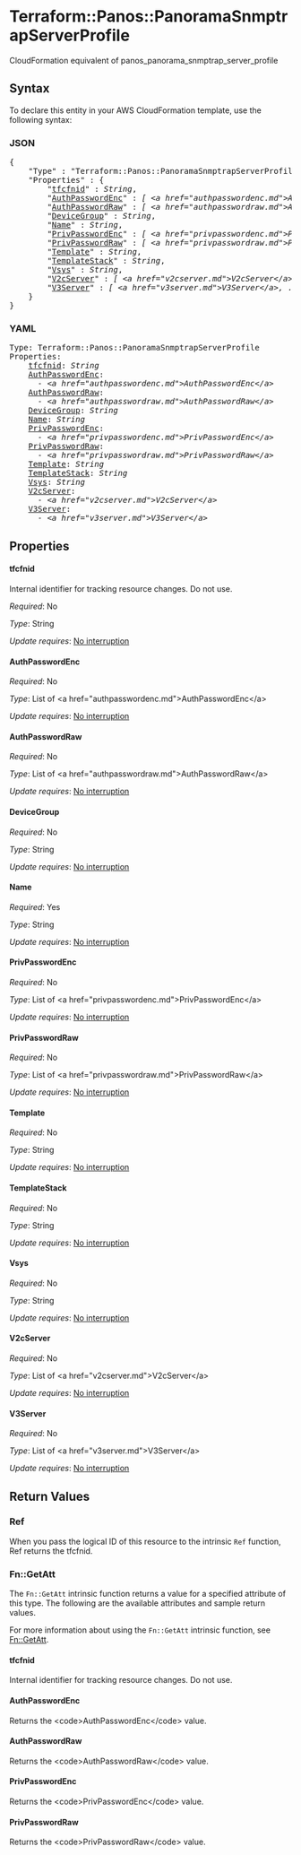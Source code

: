 # Terraform::Panos::PanoramaSnmptrapServerProfile

CloudFormation equivalent of panos_panorama_snmptrap_server_profile

## Syntax

To declare this entity in your AWS CloudFormation template, use the following syntax:

### JSON

<pre>
{
    "Type" : "Terraform::Panos::PanoramaSnmptrapServerProfile",
    "Properties" : {
        "<a href="#tfcfnid" title="tfcfnid">tfcfnid</a>" : <i>String</i>,
        "<a href="#authpasswordenc" title="AuthPasswordEnc">AuthPasswordEnc</a>" : <i>[ &lt;a href=&#34;authpasswordenc.md&#34;&gt;AuthPasswordEnc&lt;/a&gt;, ... ]</i>,
        "<a href="#authpasswordraw" title="AuthPasswordRaw">AuthPasswordRaw</a>" : <i>[ &lt;a href=&#34;authpasswordraw.md&#34;&gt;AuthPasswordRaw&lt;/a&gt;, ... ]</i>,
        "<a href="#devicegroup" title="DeviceGroup">DeviceGroup</a>" : <i>String</i>,
        "<a href="#name" title="Name">Name</a>" : <i>String</i>,
        "<a href="#privpasswordenc" title="PrivPasswordEnc">PrivPasswordEnc</a>" : <i>[ &lt;a href=&#34;privpasswordenc.md&#34;&gt;PrivPasswordEnc&lt;/a&gt;, ... ]</i>,
        "<a href="#privpasswordraw" title="PrivPasswordRaw">PrivPasswordRaw</a>" : <i>[ &lt;a href=&#34;privpasswordraw.md&#34;&gt;PrivPasswordRaw&lt;/a&gt;, ... ]</i>,
        "<a href="#template" title="Template">Template</a>" : <i>String</i>,
        "<a href="#templatestack" title="TemplateStack">TemplateStack</a>" : <i>String</i>,
        "<a href="#vsys" title="Vsys">Vsys</a>" : <i>String</i>,
        "<a href="#v2cserver" title="V2cServer">V2cServer</a>" : <i>[ &lt;a href=&#34;v2cserver.md&#34;&gt;V2cServer&lt;/a&gt;, ... ]</i>,
        "<a href="#v3server" title="V3Server">V3Server</a>" : <i>[ &lt;a href=&#34;v3server.md&#34;&gt;V3Server&lt;/a&gt;, ... ]</i>
    }
}
</pre>

### YAML

<pre>
Type: Terraform::Panos::PanoramaSnmptrapServerProfile
Properties:
    <a href="#tfcfnid" title="tfcfnid">tfcfnid</a>: <i>String</i>
    <a href="#authpasswordenc" title="AuthPasswordEnc">AuthPasswordEnc</a>: <i>
      - &lt;a href=&#34;authpasswordenc.md&#34;&gt;AuthPasswordEnc&lt;/a&gt;</i>
    <a href="#authpasswordraw" title="AuthPasswordRaw">AuthPasswordRaw</a>: <i>
      - &lt;a href=&#34;authpasswordraw.md&#34;&gt;AuthPasswordRaw&lt;/a&gt;</i>
    <a href="#devicegroup" title="DeviceGroup">DeviceGroup</a>: <i>String</i>
    <a href="#name" title="Name">Name</a>: <i>String</i>
    <a href="#privpasswordenc" title="PrivPasswordEnc">PrivPasswordEnc</a>: <i>
      - &lt;a href=&#34;privpasswordenc.md&#34;&gt;PrivPasswordEnc&lt;/a&gt;</i>
    <a href="#privpasswordraw" title="PrivPasswordRaw">PrivPasswordRaw</a>: <i>
      - &lt;a href=&#34;privpasswordraw.md&#34;&gt;PrivPasswordRaw&lt;/a&gt;</i>
    <a href="#template" title="Template">Template</a>: <i>String</i>
    <a href="#templatestack" title="TemplateStack">TemplateStack</a>: <i>String</i>
    <a href="#vsys" title="Vsys">Vsys</a>: <i>String</i>
    <a href="#v2cserver" title="V2cServer">V2cServer</a>: <i>
      - &lt;a href=&#34;v2cserver.md&#34;&gt;V2cServer&lt;/a&gt;</i>
    <a href="#v3server" title="V3Server">V3Server</a>: <i>
      - &lt;a href=&#34;v3server.md&#34;&gt;V3Server&lt;/a&gt;</i>
</pre>

## Properties

#### tfcfnid

Internal identifier for tracking resource changes. Do not use.

_Required_: No

_Type_: String

_Update requires_: [No interruption](https://docs.aws.amazon.com/AWSCloudFormation/latest/UserGuide/using-cfn-updating-stacks-update-behaviors.html#update-no-interrupt)

#### AuthPasswordEnc

_Required_: No

_Type_: List of &lt;a href=&#34;authpasswordenc.md&#34;&gt;AuthPasswordEnc&lt;/a&gt;

_Update requires_: [No interruption](https://docs.aws.amazon.com/AWSCloudFormation/latest/UserGuide/using-cfn-updating-stacks-update-behaviors.html#update-no-interrupt)

#### AuthPasswordRaw

_Required_: No

_Type_: List of &lt;a href=&#34;authpasswordraw.md&#34;&gt;AuthPasswordRaw&lt;/a&gt;

_Update requires_: [No interruption](https://docs.aws.amazon.com/AWSCloudFormation/latest/UserGuide/using-cfn-updating-stacks-update-behaviors.html#update-no-interrupt)

#### DeviceGroup

_Required_: No

_Type_: String

_Update requires_: [No interruption](https://docs.aws.amazon.com/AWSCloudFormation/latest/UserGuide/using-cfn-updating-stacks-update-behaviors.html#update-no-interrupt)

#### Name

_Required_: Yes

_Type_: String

_Update requires_: [No interruption](https://docs.aws.amazon.com/AWSCloudFormation/latest/UserGuide/using-cfn-updating-stacks-update-behaviors.html#update-no-interrupt)

#### PrivPasswordEnc

_Required_: No

_Type_: List of &lt;a href=&#34;privpasswordenc.md&#34;&gt;PrivPasswordEnc&lt;/a&gt;

_Update requires_: [No interruption](https://docs.aws.amazon.com/AWSCloudFormation/latest/UserGuide/using-cfn-updating-stacks-update-behaviors.html#update-no-interrupt)

#### PrivPasswordRaw

_Required_: No

_Type_: List of &lt;a href=&#34;privpasswordraw.md&#34;&gt;PrivPasswordRaw&lt;/a&gt;

_Update requires_: [No interruption](https://docs.aws.amazon.com/AWSCloudFormation/latest/UserGuide/using-cfn-updating-stacks-update-behaviors.html#update-no-interrupt)

#### Template

_Required_: No

_Type_: String

_Update requires_: [No interruption](https://docs.aws.amazon.com/AWSCloudFormation/latest/UserGuide/using-cfn-updating-stacks-update-behaviors.html#update-no-interrupt)

#### TemplateStack

_Required_: No

_Type_: String

_Update requires_: [No interruption](https://docs.aws.amazon.com/AWSCloudFormation/latest/UserGuide/using-cfn-updating-stacks-update-behaviors.html#update-no-interrupt)

#### Vsys

_Required_: No

_Type_: String

_Update requires_: [No interruption](https://docs.aws.amazon.com/AWSCloudFormation/latest/UserGuide/using-cfn-updating-stacks-update-behaviors.html#update-no-interrupt)

#### V2cServer

_Required_: No

_Type_: List of &lt;a href=&#34;v2cserver.md&#34;&gt;V2cServer&lt;/a&gt;

_Update requires_: [No interruption](https://docs.aws.amazon.com/AWSCloudFormation/latest/UserGuide/using-cfn-updating-stacks-update-behaviors.html#update-no-interrupt)

#### V3Server

_Required_: No

_Type_: List of &lt;a href=&#34;v3server.md&#34;&gt;V3Server&lt;/a&gt;

_Update requires_: [No interruption](https://docs.aws.amazon.com/AWSCloudFormation/latest/UserGuide/using-cfn-updating-stacks-update-behaviors.html#update-no-interrupt)

## Return Values

### Ref

When you pass the logical ID of this resource to the intrinsic `Ref` function, Ref returns the tfcfnid.

### Fn::GetAtt

The `Fn::GetAtt` intrinsic function returns a value for a specified attribute of this type. The following are the available attributes and sample return values.

For more information about using the `Fn::GetAtt` intrinsic function, see [Fn::GetAtt](https://docs.aws.amazon.com/AWSCloudFormation/latest/UserGuide/intrinsic-function-reference-getatt.html).

#### tfcfnid

Internal identifier for tracking resource changes. Do not use.

#### AuthPasswordEnc

Returns the &lt;code&gt;AuthPasswordEnc&lt;/code&gt; value.

#### AuthPasswordRaw

Returns the &lt;code&gt;AuthPasswordRaw&lt;/code&gt; value.

#### PrivPasswordEnc

Returns the &lt;code&gt;PrivPasswordEnc&lt;/code&gt; value.

#### PrivPasswordRaw

Returns the &lt;code&gt;PrivPasswordRaw&lt;/code&gt; value.

